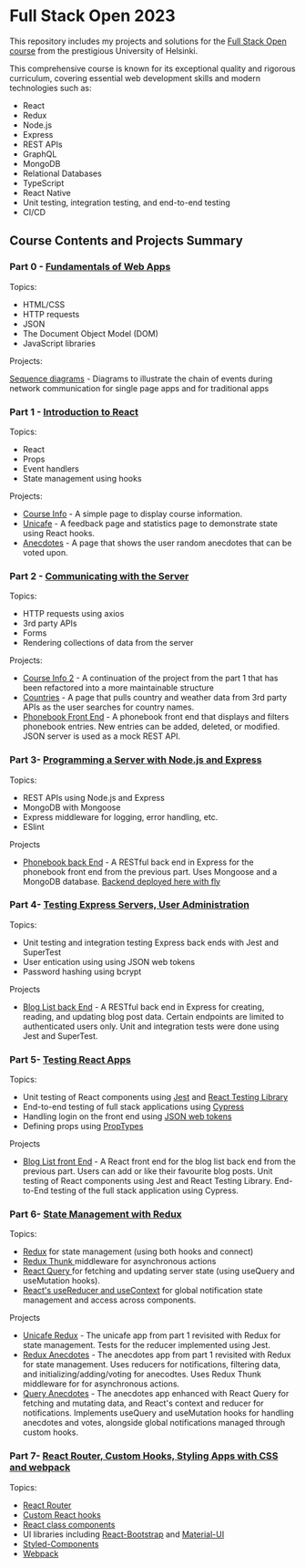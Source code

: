 # Full Stack Open 2023

This repository includes my projects and solutions for the [Full Stack Open course](https://fullstackopen.com/en/) from the prestigious University of Helsinki.

This comprehensive course is known for its exceptional quality and rigorous curriculum, covering essential web development skills and modern technologies such as:
* React
* Redux
* Node.js
* Express
* REST APIs
* GraphQL
* MongoDB
* Relational Databases
* TypeScript
* React Native
* Unit testing, integration testing, and end-to-end testing
* CI/CD

## Course Contents and Projects Summary

### Part 0 - [Fundamentals of Web Apps](https://fullstackopen.com/en/part0)

Topics:

* HTML/CSS
* HTTP requests
* JSON
* The Document Object Model (DOM)
* JavaScript libraries

Projects:

[Sequence diagrams](https://github.com/Farahcodes/fullstackopen/tree/master/part0) - Diagrams to illustrate the chain of events during network communication for single page apps and for traditional apps

### Part 1 - [Introduction to React](https://fullstackopen.com/en/part1)

Topics:

* React
* Props
* Event handlers
* State management using hooks

Projects:

* [Course Info](https://github.com/Farahcodes/fullstackopen/tree/master/part1/1.3.-1.5.%20course-info-app) - A simple page to display course information.
* [Unicafe](https://github.com/Farahcodes/fullstackopen/tree/master/part1/1.6.-1.11.%20unicafe) - A feedback page and statistics page to demonstrate state using React hooks.
* [Anecdotes](https://github.com/Farahcodes/fullstackopen/tree/master/part1/1.12.-1.14.Anecdotes) - A page that shows the user random anecdotes that can be voted upon.

### Part 2 - [Communicating with the Server](https://fullstackopen.com/en/part2)

Topics:

* HTTP requests using axios
* 3rd party APIs
* Forms
* Rendering collections of data from the server

Projects:

* [Course Info 2](https://github.com/Farahcodes/fullstackopen/tree/master/part2/2.1.-2.5) - A continuation of the project from the part 1 that has been refactored into a more maintainable structure
* [Countries](https://github.com/Farahcodes/fullstackopen/tree/master/part2/2.18.-2.20) - A page that pulls country and weather data from 3rd party APIs as the user searches for country names.
* [Phonebook Front End](https://github.com/Farahcodes/fullstackopen/tree/master/part2/2.16.-2.17) - A phonebook front end that displays and filters phonebook entries. New entries can be added, deleted, or modified. JSON server is used as a mock REST API.

### Part 3- [Programming a Server with Node.js and Express](https://fullstackopen.com/en/part3)

Topics:

* REST APIs using Node.js and Express
* MongoDB with Mongoose
* Express middleware for logging, error handling, etc.
* ESlint

Projects

* [Phonebook back End](https://github.com/Farahcodes/fullstackopen/tree/master/part3/phonebook%20fullstack/phonebook%20backend) - A RESTful back end in Express for the phonebook front end from the previous part. Uses Mongoose and a MongoDB database.
[Backend deployed here with fly](https://phonebook-fullstack-helsinki.fly.dev/)

### Part 4- [Testing Express Servers, User Administration](https://fullstackopen.com/en/part4)

Topics:

* Unit testing and integration testing Express back ends with Jest and SuperTest
* User entication using using JSON web tokens
* Password hashing using bcrypt

Projects

* [Blog List back End](https://github.com/Farahcodes/fullstackopen/tree/master/part4-blogList-backend) - A RESTful back end in Express for creating, reading, and updating blog post data. Certain endpoints are limited to authenticated users only. Unit and integration tests were done using Jest and SuperTest.

### Part 5- [Testing React Apps](https://fullstackopen.com/en/part5)

Topics:

* Unit testing of React components using [Jest](https://jestjs.io/) and [React Testing Library](https://github.com/testing-library/react-testing-library)
* End-to-end testing of full stack applications using [Cypress](https://www.cypress.io/)
* Handling login on the front end using [JSON web tokens](https://jwt.io/)
* Defining props using [PropTypes](https://github.com/facebook/prop-types)


Projects

* [Blog List front End](https://github.com/Farahcodes/fullstackopen/tree/master/part5/bloglist-frontend) - A React front end for the blog list back end from the previous part. Users can add or like their favourite blog posts. Unit testing of React components using Jest and React Testing Library. End-to-End testing of the full stack application using Cypress.

### Part 6- [State Management with Redux](https://fullstackopen.com/en/part6)

Topics:

* [Redux](https://redux.js.org/) for state management (using both hooks and connect)
* [Redux Thunk ](https://github.com/reduxjs/redux-thunk) middleware for asynchronous actions
* [React Query ](https://tanstack.com/query/latest/docs/framework/react/overview) for fetching and updating server state (using useQuery and useMutation hooks).
* [React's useReducer and useContext](https://react.dev/learn/scaling-up-with-reducer-and-context) for global notification state management and access across components.

Projects

* [Unicafe Redux](https://github.com/Farahcodes/fullstackopen/tree/master/part6/unicafe-redux) - The unicafe app from part 1 revisited with Redux for state management. Tests for the reducer implemented using Jest.
* [Redux Anecdotes](https://github.com/Farahcodes/fullstackopen/tree/master/part6/redux-anecdotes) - The anecdotes app from part 1 revisited with Redux for state management. Uses reducers for notifications, filtering data, and initializing/adding/voting for anecodtes. Uses Redux Thunk middleware for for asynchronous actions.
* [Query Anecdotes](https://github.com/Farahcodes/fullstackopen/tree/master/part6/query-anecdotes) - The anecdotes app enhanced with React Query for fetching and mutating data, and React's context and reducer for notifications. Implements useQuery and useMutation hooks for handling anecdotes and votes, alongside global notifications managed through custom hooks.

### Part 7- [React Router, Custom Hooks, Styling Apps with CSS and webpack](https://fullstackopen.com/en/part7)

Topics:

* [React Router](https://reactrouter.com/en/main)
* [Custom React hooks](https://legacy.reactjs.org/docs/hooks-custom.html)
* [React class components](https://legacy.reactjs.org/docs/react-component.html)
* UI libraries including [React-Bootstrap](https://react-bootstrap.github.io/) and [Material-UI](https://mui.com/material-ui/)
* [Styled-Components](https://styled-components.com/)
* [Webpack](https://webpack.js.org/)



